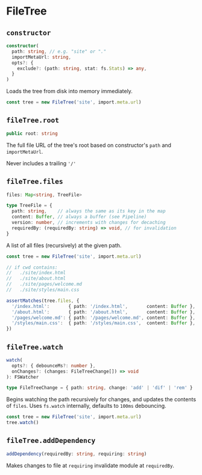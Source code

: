 # FileTree



## `constructor`

```ts
constructor(
  path: string, // e.g. "site" or "."
  importMetaUrl: string,
  opts?: {
    exclude?: (path: string, stat: fs.Stats) => any,
  }
)
```

Loads the tree from disk into memory immediately.

```ts
const tree = new FileTree('site', import.meta.url)
```


## `fileTree.root`

```ts
public root: string
```

The full file URL of the tree's root based on constructor's `path` and `importMetaUrl`.

Never includes a trailing `'/'`



## `fileTree.files`

```typescript
files: Map<string, TreeFile>
```

```ts
type TreeFile = {
  path: string,    // always the same as its key in the map
  content: Buffer, // always a buffer (see Pipeline)
  version: number, // increments with changes for decaching
  requiredBy: (requiredBy: string) => void, // for invalidation
}
```

A list of all files (recursively) at the given path.

```ts
const tree = new FileTree('site', import.meta.url)

// if cwd contains:
//   ./site/index.html
//   ./site/about.html
//   ./site/pages/welcome.md
//   ./site/styles/main.css

assertMatches(tree.files, {
  '/index.html':       { path: '/index.html',       content: Buffer },
  '/about.html':       { path: '/about.html',       content: Buffer },
  '/pages/welcome.md': { path: '/pages/welcome.md', content: Buffer },
  '/styles/main.css':  { path: '/styles/main.css',  content: Buffer },
})
```




## `fileTree.watch`

```typescript
watch(
  opts?: { debounceMs?: number },
  onChanges?: (changes: FileTreeChange[]) => void
): FSWatcher

type FileTreeChange = { path: string, change: 'add' | 'dif' | 'rem' }
```

Begins watching the path recursively for changes,
and updates the contents of `files`. Uses `fs.watch`
internally, defaults to `100ms` debouncing.

```ts
const tree = new FileTree('site', import.meta.url)
tree.watch()
```


## `fileTree.addDependency`

```ts
addDependency(requiredBy: string, requiring: string)
```

Makes changes to file at `requiring` invalidate module at `requiredBy`.
